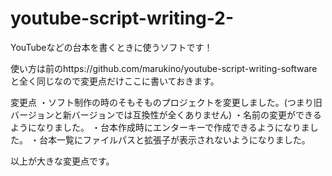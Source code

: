 # youtube-script-writing-2-
YouTubeなどの台本を書くときに使うソフトです！

使い方は前のhttps://github.com/marukino/youtube-script-writing-software　
と全く同じなので変更点だけここに書いておきます。

変更点
・ソフト制作の時のそもそものプロジェクトを変更しました。(つまり旧バージョンと新バージョンでは互換性が全くありません)
・名前の変更ができるようになりました。
・台本作成時にエンターキーで作成できるようになりました。
・台本一覧にファイルパスと拡張子が表示されないようになりました。

以上が大きな変更点です。
